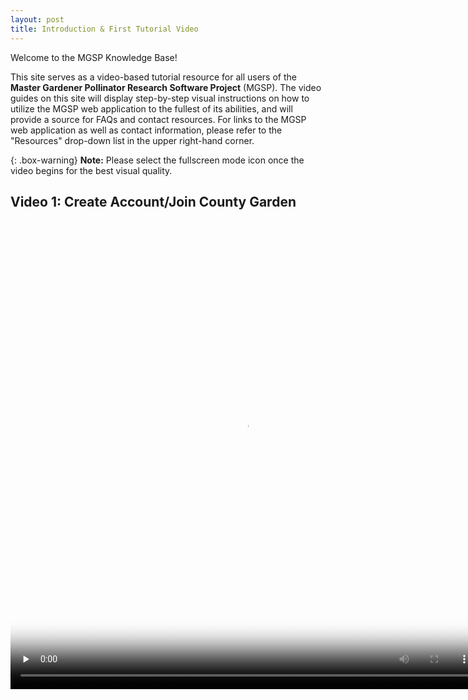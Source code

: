 ```yaml
---
layout: post
title: Introduction & First Tutorial Video
---
```


<p>Welcome to the MGSP Knowledge Base!</p>

This site serves as a video-based tutorial resource for all users of the **Master Gardener Pollinator Research Software Project** (MGSP).
The video guides on this site will display step-by-step visual instructions on how to utilize the MGSP web application to the fullest of its abilities, and will provide a source for FAQs and contact resources.
For links to the MGSP web application as well as contact information, please refer to the "Resources" drop-down list in the upper right-hand corner.

{: .box-warning}
**Note:** Please select the fullscreen mode icon once the video begins for the best visual quality.


## Video 1: **Create Account/Join County Garden**


<video width='750' height='750' align = 'center' poster="/img/video_poster.png" onclick="this.paused?this.play():this.pause();" preload='none' controls>
    <source src="/video/Test_Video.mp4" type="video/mp4" />
</video>





